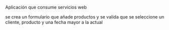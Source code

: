 Aplicación que consume servicios web

se crea un formulario que añade productos y se valida que se seleccione un cliente, producto y una fecha mayor a la actual
